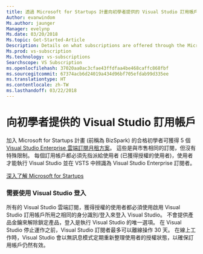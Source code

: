 ```yaml
---
title: 透過 Microsoft for Startups 計畫向初學者提供的 Visual Studio 訂用帳戶
Author: evanwindom
Ms.author: jaunger
Manager: evelynp
Ms.date: 03/20/2018
Ms.topic: Get-Started-Article
Description: Details on what subscriptions are offered through the Microsoft for Startups (formerly BizSpark) program.
Ms.prod: vs-subscription
Ms.technology: vs-subscriptions
Searchscope: VS Subscription
ms.openlocfilehash: 37020aa0ac3cfae43ffdfaa4be468caffc868fbf
ms.sourcegitcommit: 67374acb6d24019a434d96bf705efdab99d335ee
ms.translationtype: HT
ms.contentlocale: zh-TW
ms.lasthandoff: 03/22/2018
---
```

# <a name="visual-studio-subscriptions-offered-to-startups"></a>向初學者提供的 Visual Studio 訂用帳戶
加入 Microsoft for Startups 計畫 (前稱為 BizSpark) 的合格初學者可獲得 5 個 [Visual Studio Enterprise 雲端訂閱月租方案](https://www.visualstudio.com/vs/pricing/)。 這些是與市售相同的訂閱，但沒有特殊限制。 每個訂用帳戶都必須先指派給使用者 (已獲得授權的使用者)，使用者才能執行 Visual Studio 並在 VSTS 中辨識為 Visual Studio Enterprise 訂閱者。

[深入了解 Microsoft for Startups](https://startups.microsoft.com/program-details/)

### <a name="sign-in-required-with-visual-studio"></a>需要使用 Visual Studio 登入
所有的 Visual Studio 雲端訂閱，獲得授權的使用者都必須使用啟用 Visual Studio 訂用帳戶所用之相同的身分識別/登入來登入 Visual Studio。 不會提供產品金鑰來解除鎖定產品，登入是執行 Visual Studio 的唯一選項。 在 Visual Studio 停止運作之前，Visual Studio 訂閱者最多可以離線操作 30 天。 在線上工作時，Visual Studio 會以無訊息模式定期重新整理使用者的授權狀態，以確保訂用帳戶仍然有效。